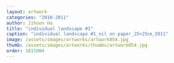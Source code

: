 ```yaml
---
layout: artwork
categories: "2010-2011"
author: Jihoon Ha
title: "individual landscape #1"
caption: "individual landscape #1_oil on paper_25×25㎝_2011"
image: /assets/images/artworks/artwork054.jpg
thumb: /assets/images/artworks/thumbs/artwork054.jpg
order: 1011004
---
```

